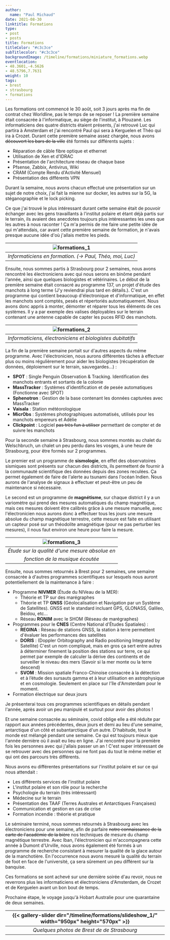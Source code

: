 ```yaml
---
author:
  name: "Paul Michaud"
date: 2021-08-30
linktitle: Formations
type:
- post
- posts
title: Formations
titleColor: "#c3c3ce"
subTitlecolor: "#c3c3ce"
backgroundImage: /timeline/formations/miniature_formations.webp
eventlocation: 
- 48.3601,-4.5626
- 48.5796,7.7631
weight: 10
tags:
- brest
- strasbourg
- formations
---
```


Les formations ont commencé le 30 août, soit 3 jours après ma fin de contrat chez Worldline, pas le temps de se reposer ! La première semaine était consacrée à l'informatique, au siège de l'institut, à Plouzané. Les informaticiens des quatre districts étaient présents, j'ai retrouvé Luc qui partira à Amsterdam et j'ai rencontré Paul qui sera à Kerguelen et Théo qui ira à Crozet. Durant cette première semaine assez chargée, nous avons ~~découvert les bars de la ville~~ été formés sur différents sujets :
- Réparation de câble fibre optique et ethernet
- Utilisation de Xen et d'IDRAC
- Présentation de l'architecture réseau de chaque base
- Pfsense, Zabbix, Antivirus, Wiki
- CRAM (Compte Rendu d'Activité Mensuel)
- Présentation des différents VPN

Durant la semaine, nous avons chacun effectué une présentation sur un sujet de notre choix, j'ai fait la mienne sur docker, les autres sur la 5G, la stéganographie et le lock picking.

Ce que j'ai trouvé le plus intéressant durant cette semaine était de pouvoir échanger avec les gens travaillants à l'institut polaire et étant déjà partis sur le terrain, ils avaient des anecdotes toujours plus intéressantes les unes que les autres à nous raconter ! Ça m'a permis de me faire une petite idée de qui m'attendais, car avant cette première semaine de formation, je n'avais presque aucune idée d'où j'allais mettre les pieds.

<center>

| ![formations_1](/timeline/formations/formations_1.webp) | 
|:--:| 
| *Informaticiens en formation. (-> Paul, Théo, moi, Luc)* |

</center>

Ensuite, nous sommes partis à Strasbourg pour 2 semaines, nous avons rencontré les électroniciens avec qui nous serons en binôme pendant l'année, ainsi que quelques biologistes et vétérinaires. Le début de la première semaine était consacré au programme 137, un projet d'étude des manchots à long terme (J'y reviendrai plus tard en détails.). C'est un programme qui contient beaucoup d'électronique et d'informatique, en effet les manchots sont comptés, pesés et répertoriés automatiquement. Nous avons donc appris à monter, démonter et réparer tous les éléments de ces systèmes. Il y a par exemple des valises déployables sur le terrain contenant une antenne capable de capter les puces RFID des manchots.

<center>

| ![formations_2](/timeline/formations/formations_2.webp) | 
|:--:| 
| *Informaticiens, électroniciens et biologistes dubitatifs* |

</center>

La fin de la première semaine portait sur d'autres aspects du même programme. Avec l'électronicien, nous aurons différentes tâches à effectuer plus ou moins régulièrement pour aider les biologistes (récupération de données, déploiement sur le terrain, sauvegardes...) :

- **SPOT** : Single Penguin Observation & Tracking. Identification des manchots entrants et sortants de la colonie
- **MassTracker** : Systèmes d’identification et de pesée automatiques (Fonctionne avec SPOT)
- **Sphenotron** : Gestion de la base contenant les données capturées avec MassTracker
- **Vaisala** : Station météorologique
- **MicrObs** : Systèmes photographiques automatisés, utilisés pour les manchots empereurs et Adélie
- **Clickpoint** : Logiciel ~~pas très fun à utiliser~~ permettant de compter et de suivre les manchots 

Pour la seconde semaine à Strasbourg, nous sommes montés au chalet du Welschbruch, un chalet un peu perdu dans les vosges, à une heure de Strasbourg, pour être formés sur 2 programmes. 

Le premier est un programme de **sismologie**, en effet des observatoires sismiques sont présents sur chacun des districts, ils permettent de fournir à la communauté scientifique des données depuis des zones reculées. Ça permet également de faire de l'alerte au tsunami dans l'océan Indien. Nous aurons de l'analyse de signaux à effectuer et peut-être un peu de maintenance si nécessaire. 

Le second est un programme de **magnétisme**, sur chaque district il y a un variomètre qui prend des mesures automatiques du champ magnétique, mais ces mesures doivent être calibrés grâce à une mesure manuelle, avec l'électronicien nous aurons donc à effectuer tous les jours une mesure absolue du champ magnétique terrestre, cette mesure est faite en utilisant un capteur posé sur un théodolite amagnétique (pour ne pas perturber les mesures), il nous faut environ une heure pour faire la mesure.

<center>

| ![formations_3](/timeline/formations/formations_3.webp) | 
|:--:| 
| *Étude sur la qualité d'une mesure absolue en* |
| *fonction de la musique écoutée* |

</center>

Ensuite, nous sommes retournés à Brest pour 2 semaines, une semaine consacrée à d'autres programmes scientifiques sur lesquels nous auront potentiellement de la maintenance à faire :

- Programme **NIVMER** (Étude du NIVeau de la MER): 
  - Théorie et TP sur des marégraphes
  - Théorie et TP **GNSS** (Géolocalisation et Navigation par un Système de Satellites). GNSS est le standard incluant GPS, GLONASS, Galileo, Beidou, etc...
  - Réseau **RONIM** avec le SHOM (Réseau de marégraphes)
- Programmes pour le **CNES** (Centre National d'Études Spatiales) :
  - **REGINA** : Réseau de stations GNSS, la station à terre permettent d'évaluer les performances des satellites
  - **DORIS** : (Doppler Orbitography and Radio positioning Integrated by Satellite) C'est un nom compliqué, mais en gros ça sert entre autres à déterminer finement la position des stations sur terre, ce qui permet par exemple de calculer la dérive des continents et de surveiller le niveau des mers (Savoir si la mer monte ou la terre descend)
  - **SVOM** : Mission spatiale Franco-Chinoise consacrée à la détection et à l’étude des sursauts gamma et à leur utilisation en astrophysique et en cosmologie. Seulement en place sur l'île d'Amsterdam pour le moment.
- Formation électrique sur deux jours

Je présenterai tous ces programmes scientifiques en détails pendant l'année, après avoir un peu manipulé et surtout pour avoir des photos !

Et une semaine consacrée au séminaire, covid oblige elle a été réduite par rapport aux années précédentes, deux jours et demi au lieu d'une semaine, antarctique d'un côté et subantarctique d'un autre. D'habitude, tout le monde est mélangé pendant une semaine. Ce qui est toujours mieux que l'année dernière où il avait eu lieu en ligne. J'ai rencontré pour la première fois les personnes avec qui j'allais passer un an ! C'est super intéressant de se retrouver avec des personnes qui ne font pas du tout le même métier et qui ont des parcours très différents.

Nous avons eu différentes présentations sur l'institut polaire et sur ce qui nous attendait :

- Les différents services de l'institut polaire
- L'institut polaire et son rôle pour la recherche
- Psychologie du terrain (très intéressant)
- Médecine sur le terrain
- Présentation des TAAF (Terres Australes et Antarctiques Françaises)
- Communication et gestion en cas de crise
- Formation incendie : théorie et pratique

Le séminaire terminé, nous sommes retournés à Strasbourg avec les électroniciens pour une semaine, afin de parfaire ~~notre connaissance de la carte de l'académie de la bière~~ nos techniques de mesure du champ magnétique terrestre. Avec Iban, l'électronicien qui m'accompagnera cette année à Dumont d'Urville, nous avons également été formés à un programme de recherche consistant à mesurer la qualité de la glace autour de la manchotière. En l'occurrence nous avons mesuré la qualité du terrain de foot en face de l'université, ça sera sûrement un peu différent sur la banquise.

Ces formations se sont achevé sur une dernière soirée d'au revoir, nous ne reverrons plus les informaticiens et électroniciens d'Amsterdam, de Crozet et de Kerguelen avant un bon bout de temps.

Prochaine étape, le voyage jusqu'à Hobart Australie pour une quarantaine de deux semaines.

<center>

| {{< gallery-slider dir="/timeline/formations/slideshow_1/" width="950px" height="570px"  >}} |
|:--:| 
| *Quelques photos de Brest de de Strasbourg* |

</center>